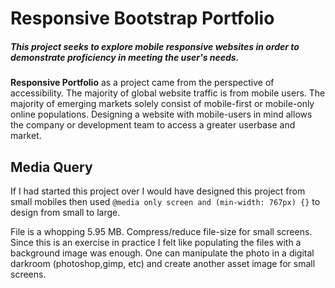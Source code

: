 # Responsive Bootstrap Portfolio

##### This project seeks to explore mobile responsive websites in order to demonstrate proficiency in meeting the user's needs.

**Responsive Portfolio** as a project came from the perspective of accessibility. The majority of global
website traffic is from mobile users. The majority of emerging markets solely consist of mobile-first or mobile-only online populations. Designing a website with mobile-users in mind allows the company or development team to access a greater userbase and market.




## Media Query

If I had started this project over I would have designed this project from small mobiles 
then used `@media only screen and (min-width: 767px) {}` to design from small to large.

File is a whopping 5.95 MB. Compress/reduce file-size for small screens. Since this is an 
exercise in practice I felt like populating the files with a background image was enough. One can 
manipulate the photo in a digital darkroom (photoshop,gimp, etc) and create another 
asset image for small screens.
